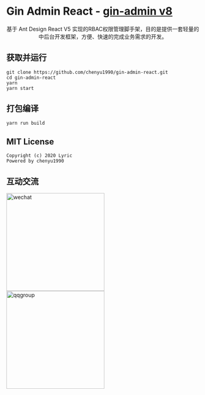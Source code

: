 # Gin Admin React - [gin-admin v8](https://github.com/LyricTian/gin-admin)

<div align="center">
 基于 Ant Design React V5 实现的RBAC权限管理脚手架，目的是提供一套轻量的中后台开发框架，方便、快速的完成业务需求的开发。
</div>

## 获取并运行

```
git clone https://github.com/chenyu1990/gin-admin-react.git
cd gin-admin-react
yarn
yarn start
```

## 打包编译

```
yarn run build
```

## MIT License

    Copyright (c) 2020 Lyric
    Powered by chenyu1990

## 互动交流

<div>
<img src="http://store.tiannianshou.com/screenshots/gin-admin/wechat.jpeg" width="256"alt="wechat" />
<img src="http://store.tiannianshou.com/screenshots/gin-admin/qqgroup.jpeg" width="256" alt="qqgroup" />
</div>

